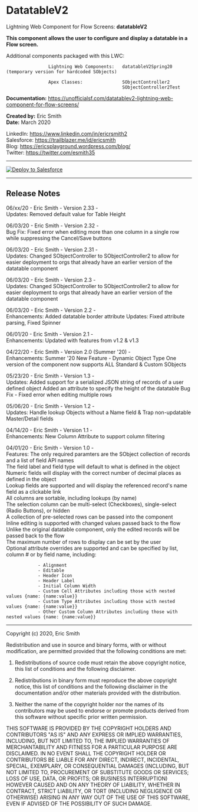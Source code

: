 # DatatableV2

Lightning Web Component for Flow Screens:       **datatableV2**

**This component allows the user to configure and display a datatable in a Flow screen.**

Additional components packaged with this LWC:

                    Lightning Web Components:   datatableV2Spring20 (temporary version for hardcoded SObjects)   

                    Apex Classes:               SObjectController2 
                                                SObjectController2Test  
                                                  
**Documentation:**  https://unofficialsf.com/datatablev2-lightning-web-component-for-flow-screens/  
  
**Created by:**	Eric Smith  
**Date:**		March 2020
  
LinkedIn: https://www.linkedin.com/in/ericrsmith2  
Salesforce: https://trailblazer.me/id/ericsmith  
Blog: https://ericsplayground.wordpress.com/blog/  
Twitter: https://twitter.com/esmith35  

---

<a href="https://githubsfdeploy.herokuapp.com">
  <img alt="Deploy to Salesforce"
       src="https://raw.githubusercontent.com/afawcett/githubsfdeploy/master/deploy.png">
</a>

---

## Release Notes

06/xx/20 -  Eric Smith -    Version 2.33 -  
            Updates:        Removed default value for Table Height                                                
  
06/03/20 -  Eric Smith -    Version 2.32 -  
            Bug Fix:        Fixed error when editing more than one column in a single row while suppressing the Cancel/Save buttons
  
06/03/20 -  Eric Smith -    Version 2.31 -  
            Updates:        Changed SObjectController to SObjectController2 to allow for easier deployment to orgs 
                            that already have an earlier version of the datatable component    
                                                                                   
06/03/20 -  Eric Smith -    Version 2.3 -  
            Updates:        Changed SObjectController to SObjectController2 to allow for easier deployment to orgs 
                            that already have an earlier version of the datatable component
  
06/03/20 -  Eric Smith -    Version 2.2 -  
            Enhancements:   Added datatable border attribute
            Updates:        Fixed attribute parsing, Fixed Spinner
  
06/01/20 -  Eric Smith -    Version 2.1 -  
            Enhancements:   Updated with features from v1.2 & v1.3                                                
  
04/22/20 -  Eric Smith -    Version 2.0 (Summer '20) -  
            Enhancements:   Summer '20 New Feature - Dynamic Object Type
                            One version of the component now supports ALL Standard & Custom SObjects
  
05/23/20 -  Eric Smith -    Version 1.3 -  
            Updates:        Added support for a serialized JSON string of records of a user defined object
                            Added an attribute to specify the height of the datatable
                            Bug Fix - Fixed error when editing multiple rows           
  
05/06/20 -  Eric Smith -    Version 1.2 -  
            Updates:        Handle lookup Objects without a Name field & 
                            Trap non-updatable Master/Detail fields
  
04/14/20 -  Eric Smith -    Version 1.1 -  
            Enhancements:   New Column Attribute to support column filtering  
  
04/01/20 -  Eric Smith -    Version 1.0 -  
Features:   The only required paramters are the SObject collection of records and a list of field API names  
            The field label and field type will default to what is defined in the object  
            Numeric fields will display with the correct number of decimal places as defined in the object  
            Lookup fields are supported and will display the referenced record's name field as a clickable link  
            All columns are sortable, including lookups (by name)  
            The selection column can be multi-select (Checkboxes), single-select (Radio Buttons), or hidden  
            A collection of pre-selected rows can be passed into the component  
            Inline editing is supported with changed values passed back to the flow  
            Unlike the original datatable component, only the edited records will be passed back to the flow  
            The maximum number of rows to display can be set by the user  
            Optional attribute overrides are supported and can be specified by list, column # or by field name, including:  

                - Alignment               
                - Editable
                - Header Icon
                - Header Label
                - Initial Column Width
                - Custom Cell Attributes including those with nested values {name: {name:value}}               
                - Custom Type Attributes including those with nested values {name: {name:value}}
                - Other Custom Column Attributes including those with nested values {name: {name:value}}
  
---

Copyright (c) 2020, Eric Smith

Redistribution and use in source and binary forms, with or without modification, are permitted provided 
that the following conditions are met:

1. Redistributions of source code must retain the above copyright notice, this list of conditions and the following disclaimer.

2. Redistributions in binary form must reproduce the above copyright notice, this list of conditions and the following disclaimer 
in the documentation and/or other materials provided with the distribution.

3. Neither the name of the copyright holder nor the names of its contributors may be used to endorse or promote products derived 
from this software without specific prior written permission.

THIS SOFTWARE IS PROVIDED BY THE COPYRIGHT HOLDERS AND CONTRIBUTORS "AS IS" AND ANY EXPRESS OR IMPLIED WARRANTIES, INCLUDING, 
BUT NOT LIMITED TO, THE IMPLIED WARRANTIES OF MERCHANTABILITY AND FITNESS FOR A PARTICULAR PURPOSE ARE DISCLAIMED. IN NO EVENT 
SHALL THE COPYRIGHT HOLDER OR CONTRIBUTORS BE LIABLE FOR ANY DIRECT, INDIRECT, INCIDENTAL, SPECIAL, EXEMPLARY, OR CONSEQUENTIAL 
DAMAGES (INCLUDING, BUT NOT LIMITED TO, PROCUREMENT OF SUBSTITUTE GOODS OR SERVICES; LOSS OF USE, DATA, OR PROFITS; OR BUSINESS 
INTERRUPTION) HOWEVER CAUSED AND ON ANY THEORY OF LIABILITY, WHETHER IN CONTRACT, STRICT LIABILITY, OR TORT (INCLUDING 
NEGLIGENCE OR OTHERWISE) ARISING IN ANY WAY OUT OF THE USE OF THIS SOFTWARE, EVEN IF ADVISED OF THE POSSIBILITY OF SUCH DAMAGE.